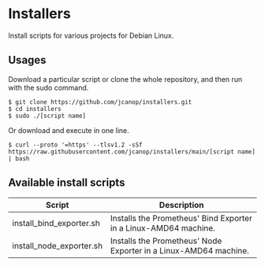 # Installers
Install scripts for various projects for Debian Linux.

## Usages
Download a particular script or clone the whole repository, and then run with the sudo command.
~~~
$ git clone https://github.com/jcanop/installers.git
$ cd installers
$ sudo ./[script name]
~~~

Or download and execute in one line.
~~~
$ curl --proto '=https' --tlsv1.2 -sSf https://raw.githubusercontent.com/jcanop/installers/main/[script name] | bash
~~~

## Available install scripts

| Script | Description |
| ------ | ----------- |
| install\_bind\_exporter.sh | Installs the Prometheus' Bind Exporter in a Linux-AMD64 machine. |
| install\_node\_exporter.sh | Installs the Prometheus' Node Exporter in a Linux-AMD64 machine. |
